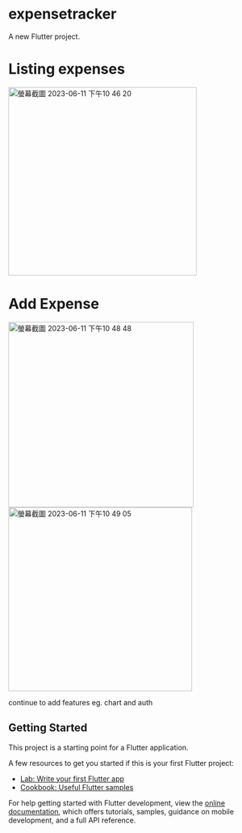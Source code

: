 # expensetracker

A new Flutter project.

# Listing expenses
<img width="373" alt="螢幕截圖 2023-06-11 下午10 46 20" src="https://github.com/ivansiuzzz/expenseTracker/assets/127587691/fe0e2aec-b8c3-481a-873d-f925ee5aa68d">

# Add Expense 
<img width="367" alt="螢幕截圖 2023-06-11 下午10 48 48" src="https://github.com/ivansiuzzz/expenseTracker/assets/127587691/cfd5353b-65da-4f4c-af66-93849fa0303c">
<img width="364" alt="螢幕截圖 2023-06-11 下午10 49 05" src="https://github.com/ivansiuzzz/expenseTracker/assets/127587691/5ef3237a-3144-43c5-9394-bc7d03289e3b">




continue to add features eg. chart and auth

## Getting Started

This project is a starting point for a Flutter application.

A few resources to get you started if this is your first Flutter project:

- [Lab: Write your first Flutter app](https://docs.flutter.dev/get-started/codelab)
- [Cookbook: Useful Flutter samples](https://docs.flutter.dev/cookbook)

For help getting started with Flutter development, view the
[online documentation](https://docs.flutter.dev/), which offers tutorials,
samples, guidance on mobile development, and a full API reference.
